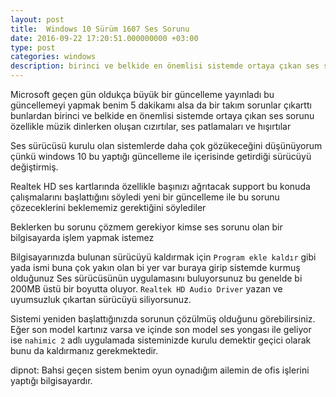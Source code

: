 ```yaml
---
layout: post
title:  Windows 10 Sürüm 1607 Ses Sorunu
date: 2016-09-22 17:20:51.000000000 +03:00
type: post
categories: windows
description: birinci ve belkide en önemlisi sistemde ortaya çıkan ses sorunu özellikle müzik dinlerken oluşan cızırtılar, ses patlamaları ve hışırtılar
---
```


Microsoft geçen gün oldukça büyük bir güncelleme yayınladı bu güncellemeyi yapmak benim 5 dakikamı alsa da bir takım sorunlar çıkarttı bunlardan birinci ve belkide en önemlisi sistemde ortaya çıkan ses sorunu özellikle müzik dinlerken oluşan cızırtılar, ses patlamaları ve hışırtılar

Ses sürücüsü kurulu olan sistemlerde daha çok gözükeceğini düşünüyorum çünkü windows 10 bu yaptığı güncelleme ile içerisinde getirdiği sürücüyü değiştirmiş.

Realtek HD ses kartlarında özellikle başınızı ağrıtacak support bu konuda çalışmalarını başlattığını söyledi yeni bir güncelleme ile bu sorunu çözeceklerini beklememiz gerektiğini söylediler

Beklerken bu sorunu çözmem gerekiyor kimse ses sorunu olan bir bilgisayarda işlem yapmak istemez

Bilgisayarınızda bulunan sürücüyü kaldırmak için `Program ekle kaldır` gibi yada ismi buna çok yakın olan bi yer var buraya girip sistemde kurmuş olduğunuz Ses sürücüsünün uygulamasını buluyorsunuz bu genelde bi 200MB üstü bir boyutta oluyor. `Realtek HD Audio Driver` yazan ve uyumsuzluk çıkartan sürücüyü siliyorsunuz.

Sistemi yeniden başlattığınızda sorunun çözülmüş olduğunu görebilirsiniz. Eğer son model kartınız varsa ve içinde son model ses yongası ile geliyor ise `nahimic 2` adlı uygulamada sisteminizde kurulu demektir geçici olarak bunu da kaldırmanız gerekmektedir.

dipnot: Bahsi geçen sistem benim oyun oynadığım ailemin de ofis işlerini yaptığı bilgisayardır.
